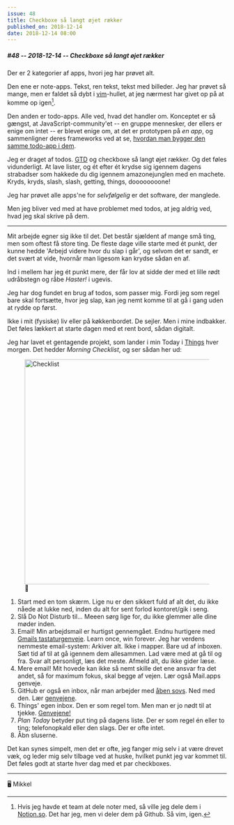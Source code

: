 ```yaml
---
issue: 48
title: Checkboxe så langt øjet rækker
published_on: 2018-12-14
date: 2018-12-14 08:00
---
```


##### #48 -- 2018-12-14 -- Checkboxe så langt øjet rækker

Der er 2 kategorier af apps, hvori jeg har prøvet alt.

Den ene er note-apps. Tekst, ren tekst, tekst med billeder. Jeg har prøvet så mange, men er faldet så dybt i [vim][]-hullet, at jeg nærmest har givet op på at komme op igen[^notion].

Den anden er todo-apps. Alle ved, hvad det handler om. Konceptet er så gængst, at JavaScript-community'et -- en gruppe mennesker, der ellers er enige om intet -- er blevet enige om, at det er prototypen på _en app_, og sammenligner deres frameworks ved at se, [hvordan man bygger den samme todo-app i dem][todomvc].

Jeg er draget af todos. [GTD][] og checkboxe så langt øjet rækker. Og det føles vidunderligt. At lave lister, og ét efter ét krydse sig igennem dagens strabadser som hakkede du dig igennem amazonejunglen med en machete. Kryds, kryds, slash, slash, getting, things, doooooooone!

Jeg har prøvet alle apps'ne for _selvfølgelig_ er det software, der manglede.

Men jeg bliver ved med at have problemet med todos, at jeg aldrig ved, hvad jeg skal skrive på dem.

---

Mit arbejde egner sig ikke til det. Det består sjældent af mange små ting, men som oftest få store ting. De fleste dage ville starte med ét punkt, der kunne hedde 'Arbejd videre hvor du slap i går', og selvom det er sandt, er det svært at vide, hvornår man ligesom kan krydse sådan en af.

Ind i mellem har jeg ét punkt mere, der får lov at sidde der med et lille rødt udråbstegn og råbe _Haster!_ i ugevis.

Jeg har dog fundet en brug af todos, som passer mig. Fordi jeg som regel bare skal fortsætte, hvor jeg slap, kan jeg nemt komme til at gå i gang uden at rydde op først.

Ikke i mit (fysiske) liv eller på køkkenbordet. De sejler. Men i mine indbakker. Det føles lækkert at starte dagen med et rent bord, sådan digitalt.

Jeg har lavet et gentagende projekt, som lander i min Today i [Things][] hver morgen. Det hedder _Morning Checklist_, og ser sådan her ud:

<figure><img src='https://s3.brnbw.com/Screen-Shot-2018-12-14-20-20-53.96-4pBmpXGv4wAnJxHm13G7e2P0AO3AoXmIAPwQssxz3tAFvfVaN8l7XupwlAYZOCrX7kOT358HjrpbJXLwYnjtrddtfjjv06MYOvqk.png' width='516' alt='Checklist' /><figcaption>🌅</figcaption></figure>

1. Start med en tom skærm. Lige nu er den sikkert fuld af alt det, du ikke nåede at lukke ned, inden du alt for sent forlod kontoret/gik i seng.
2. Slå Do Not Disturb til… Meeen sørg lige for, du ikke glemmer alle dine møder inden.
3. Email! Min arbejdsmail er hurtigst gennemgået. Endnu hurtigere med [Gmails tastaturgenveje][gmail-shortcuts]. Learn once, win forever. Jeg har verdens nemmeste email-system: Arkiver alt. Ikke i mapper. Bare ud af inboxen. Sæt tid af til at gå igennem dem allesammen. Lad være med at gå til og fra. Svar alt personligt, læs det meste. Afmeld alt, du ikke gider læse.
4. Mere email! Mit hovede kan ikke så nemt skille det ene ansvar fra det andet, så for maximum fokus, skal begge af vejen. Lær også Mail.apps genveje.
5. GitHub er også en inbox, når man arbejder med [åben sovs][open-sauce]. Ned med den. Lær [genvejene][gh-shortcuts].
6. Things' egen inbox. Den er som regel tom. Men man er jo nødt til at tjekke. [Genvejene!][things-shortcuts]
7. _Plan Today_ betyder put ting på dagens liste. Der er som regel én eller to ting; telefonopkald eller den slags. Der er ofte intet.
8. Åbn sluserne.

Det kan synes simpelt, men det er ofte, jeg fanger mig selv i at være drevet væk, og leder mig selv tilbage ved at huske, hvilket punkt jeg var kommet til. Det føles godt at starte hver dag med et par checkboxes.

---

🖥 Mikkel

[vim]: https://da.wikipedia.org/wiki/Vim
[todomvc]: http://todomvc.com/
[gtd]: https://da.wikipedia.org/wiki/Getting_Things_Done
[things]: https://culturedcode.com/things/
[gmail-shortcuts]: https://support.google.com/mail/answer/6594?co=GENIE.Platform%3DDesktop&hl=en
[gh-shortcuts]: https://help.github.com/articles/using-keyboard-shortcuts/
[things-shortcuts]: https://support.culturedcode.com/customer/portal/articles/2785159
[open-sauce]: https://twitter.com/mikker/status/1045217331746668544

[^notion]: Hvis jeg havde et team at dele noter med, så ville jeg dele dem i [Notion.so](https://notion.so). Det har jeg, men vi deler dem på Github. Så vim, igen.
